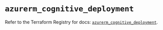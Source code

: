 # `azurerm_cognitive_deployment`

Refer to the Terraform Registry for docs: [`azurerm_cognitive_deployment`](https://registry.terraform.io/providers/hashicorp/azurerm/4.45.0/docs/resources/cognitive_deployment).

